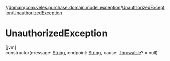 //[domain](../../../index.md)/[com.veles.purchase.domain.model.exception](../index.md)/[UnauthorizedException](index.md)/[UnauthorizedException](-unauthorized-exception.md)

# UnauthorizedException

[jvm]\
constructor(message: [String](https://kotlinlang.org/api/latest/jvm/stdlib/kotlin/-string/index.html), endpoint: [String](https://kotlinlang.org/api/latest/jvm/stdlib/kotlin/-string/index.html), cause: [Throwable](https://kotlinlang.org/api/latest/jvm/stdlib/kotlin/-throwable/index.html)? = null)
